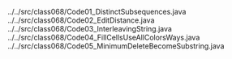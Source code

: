 ../../src/class068/Code01_DistinctSubsequences.java
../../src/class068/Code02_EditDistance.java
../../src/class068/Code03_InterleavingString.java
../../src/class068/Code04_FillCellsUseAllColorsWays.java
../../src/class068/Code05_MinimumDeleteBecomeSubstring.java
